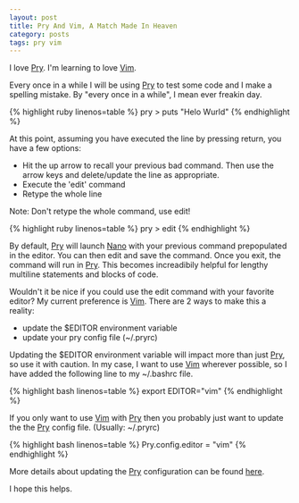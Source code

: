 ```yaml
---
layout: post
title: Pry And Vim, A Match Made In Heaven
category: posts
tags: pry vim
---
```


I love [Pry]. I'm learning to love [Vim].

Every once in a while I will be using [Pry] to test some code and I make a spelling mistake. By "every once in a while", I mean ever freakin day.

{% highlight ruby linenos=table %}
pry > puts "Helo Wurld"
{% endhighlight %}

At this point, assuming you have executed the line by pressing return, you have a few options:

* Hit the up arrow to recall your previous bad command.  Then use the arrow keys and delete/update the line as appropriate.
* Execute the 'edit' command
* Retype the whole line

Note: Don't retype the whole command, use edit!
 
{% highlight ruby linenos=table %}
pry > edit 
{% endhighlight %}

By default, [Pry] will launch [Nano] with your previous command prepopulated in the editor.  You can then edit and save the command.  Once you exit, the command will run in [Pry].  This becomes increadibily helpful for lengthy multiline statements and blocks of code.

Wouldn't it be nice if you could use the edit command with your favorite editor?  My current preference is [Vim](http://www.vim.org). There are 2 ways to make this a reality:

* update the $EDITOR environment variable
* update your pry config file (<span class="configfile">~/.pryrc</span>)

Updating the $EDITOR environment variable will impact more than just [Pry](http://pryrepl.org), so use it with caution.  In my case, I want to use [Vim](http://www.vim.org) wherever possible, so I have added the following line to my <span class="configfile">~/.bashrc</span> file.

{% highlight bash linenos=table %}
export EDITOR="vim"
{% endhighlight %}

If you only want to use [Vim] with [Pry] then you probably just want to update the the [Pry] config file. (Usually: <span class="configfile">~/.pryrc</span>)

{% highlight bash linenos=table %}
Pry.config.editor = "vim"
{% endhighlight %}

More details about updating the [Pry] configuration can be found [here](https://github.com/pry/pry/wiki/Editor-integration#Set_editor).

I hope this helps.

[Vim]: http://www.vim.org
[Pry]: http://pryrepl.org
[Nano]: http://www.nano-editor.org/
